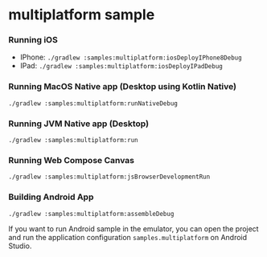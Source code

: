 # multiplatform sample

### Running iOS
- IPhone: `./gradlew :samples:multiplatform:iosDeployIPhone8Debug`
- IPad: `./gradlew :samples:multiplatform:iosDeployIPadDebug`

### Running MacOS Native app (Desktop using Kotlin Native)
```shell
./gradlew :samples:multiplatform:runNativeDebug
```

### Running JVM Native app (Desktop)
```shell
./gradlew :samples:multiplatform:run
```

### Running Web Compose Canvas
```shell
./gradlew :samples:multiplatform:jsBrowserDevelopmentRun
```

### Building Android App
```shell
./gradlew :samples:multiplatform:assembleDebug
```

If you want to run Android sample in the emulator, you can open the project and run the application configuration `samples.multiplatform` on Android Studio.
